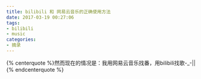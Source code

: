 ```yaml
---
title: bilibili 和 网易云音乐的正确使用方法
date: 2017-03-19 00:27:06
tags:
- bilibili
- music
categories:
- 摘录
---
```


{% centerquote %}然而现在的情况是：我用网易云音乐找番，用bilibili找歌-_-||{% endcenterquote %}
